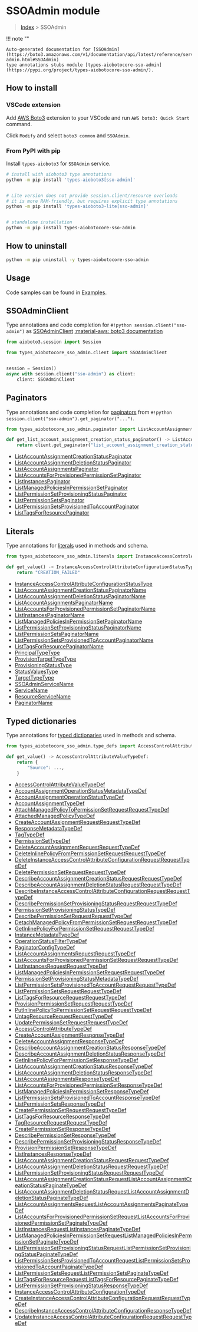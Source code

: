 # SSOAdmin module

> [Index](../README.md) > SSOAdmin


!!! note ""

    Auto-generated documentation for [SSOAdmin](https://boto3.amazonaws.com/v1/documentation/api/latest/reference/services/sso-admin.html#SSOAdmin)
    type annotations stubs module [types-aiobotocore-sso-admin](https://pypi.org/project/types-aiobotocore-sso-admin/).

## How to install

### VSCode extension

Add [AWS Boto3](https://marketplace.visualstudio.com/items?itemName=Boto3typed.boto3-ide)
extension to your VSCode and run `AWS boto3: Quick Start` command.

Click `Modify` and select `boto3 common` and `SSOAdmin`.

### From PyPI with pip

Install `types-aioboto3` for `SSOAdmin` service.

```bash
# install with aioboto3 type annotations
python -m pip install 'types-aioboto3[sso-admin]'


# Lite version does not provide session.client/resource overloads
# it is more RAM-friendly, but requires explicit type annotations
python -m pip install 'types-aioboto3-lite[sso-admin]'


# standalone installation
python -m pip install types-aiobotocore-sso-admin
```



## How to uninstall

```bash
python -m pip uninstall -y types-aiobotocore-sso-admin
```

## Usage

Code samples can be found in [Examples](./usage.md).

## SSOAdminClient

Type annotations and code completion for  `#!python session.client("sso-admin")` as [SSOAdminClient](./client.md)
[:material-aws: boto3 documentation](https://boto3.amazonaws.com/v1/documentation/api/latest/reference/services/sso-admin.html#SSOAdmin.Client)

```python title="Usage example"
from aioboto3.session import Session

from types_aiobotocore_sso_admin.client import SSOAdminClient


session = Session()
async with session.client("sso-admin") as client:
    client: SSOAdminClient
```


## Paginators

Type annotations and code completion for
[paginators](./paginators.md)
from `#!python session.client("sso-admin").get_paginator("...")`.

```python title="Usage example"
from types_aiobotocore_sso_admin.paginator import ListAccountAssignmentCreationStatusPaginator

def get_list_account_assignment_creation_status_paginator() -> ListAccountAssignmentCreationStatusPaginator:
    return client.get_paginator("list_account_assignment_creation_status"))
```

- [ListAccountAssignmentCreationStatusPaginator](./paginators.md#listaccountassignmentcreationstatuspaginator)
- [ListAccountAssignmentDeletionStatusPaginator](./paginators.md#listaccountassignmentdeletionstatuspaginator)
- [ListAccountAssignmentsPaginator](./paginators.md#listaccountassignmentspaginator)
- [ListAccountsForProvisionedPermissionSetPaginator](./paginators.md#listaccountsforprovisionedpermissionsetpaginator)
- [ListInstancesPaginator](./paginators.md#listinstancespaginator)
- [ListManagedPoliciesInPermissionSetPaginator](./paginators.md#listmanagedpoliciesinpermissionsetpaginator)
- [ListPermissionSetProvisioningStatusPaginator](./paginators.md#listpermissionsetprovisioningstatuspaginator)
- [ListPermissionSetsPaginator](./paginators.md#listpermissionsetspaginator)
- [ListPermissionSetsProvisionedToAccountPaginator](./paginators.md#listpermissionsetsprovisionedtoaccountpaginator)
- [ListTagsForResourcePaginator](./paginators.md#listtagsforresourcepaginator)








## Literals

Type annotations for [literals](./literals.md) used in methods and schema.

```python title="Usage example"
from types_aiobotocore_sso_admin.literals import InstanceAccessControlAttributeConfigurationStatusType

def get_value() -> InstanceAccessControlAttributeConfigurationStatusType:
    return "CREATION_FAILED"
```

- [InstanceAccessControlAttributeConfigurationStatusType](./literals.md#instanceaccesscontrolattributeconfigurationstatustype)
- [ListAccountAssignmentCreationStatusPaginatorName](./literals.md#listaccountassignmentcreationstatuspaginatorname)
- [ListAccountAssignmentDeletionStatusPaginatorName](./literals.md#listaccountassignmentdeletionstatuspaginatorname)
- [ListAccountAssignmentsPaginatorName](./literals.md#listaccountassignmentspaginatorname)
- [ListAccountsForProvisionedPermissionSetPaginatorName](./literals.md#listaccountsforprovisionedpermissionsetpaginatorname)
- [ListInstancesPaginatorName](./literals.md#listinstancespaginatorname)
- [ListManagedPoliciesInPermissionSetPaginatorName](./literals.md#listmanagedpoliciesinpermissionsetpaginatorname)
- [ListPermissionSetProvisioningStatusPaginatorName](./literals.md#listpermissionsetprovisioningstatuspaginatorname)
- [ListPermissionSetsPaginatorName](./literals.md#listpermissionsetspaginatorname)
- [ListPermissionSetsProvisionedToAccountPaginatorName](./literals.md#listpermissionsetsprovisionedtoaccountpaginatorname)
- [ListTagsForResourcePaginatorName](./literals.md#listtagsforresourcepaginatorname)
- [PrincipalTypeType](./literals.md#principaltypetype)
- [ProvisionTargetTypeType](./literals.md#provisiontargettypetype)
- [ProvisioningStatusType](./literals.md#provisioningstatustype)
- [StatusValuesType](./literals.md#statusvaluestype)
- [TargetTypeType](./literals.md#targettypetype)
- [SSOAdminServiceName](./literals.md#ssoadminservicename)
- [ServiceName](./literals.md#servicename)
- [ResourceServiceName](./literals.md#resourceservicename)
- [PaginatorName](./literals.md#paginatorname)




## Typed dictionaries

Type annotations for [typed dictionaries](./type_defs.md) used in methods and schema.

```python title="Usage example"
from types_aiobotocore_sso_admin.type_defs import AccessControlAttributeValueTypeDef

def get_value() -> AccessControlAttributeValueTypeDef:
    return {
        "Source": ...,
    }
```

- [AccessControlAttributeValueTypeDef](./type_defs.md#accesscontrolattributevaluetypedef)
- [AccountAssignmentOperationStatusMetadataTypeDef](./type_defs.md#accountassignmentoperationstatusmetadatatypedef)
- [AccountAssignmentOperationStatusTypeDef](./type_defs.md#accountassignmentoperationstatustypedef)
- [AccountAssignmentTypeDef](./type_defs.md#accountassignmenttypedef)
- [AttachManagedPolicyToPermissionSetRequestRequestTypeDef](./type_defs.md#attachmanagedpolicytopermissionsetrequestrequesttypedef)
- [AttachedManagedPolicyTypeDef](./type_defs.md#attachedmanagedpolicytypedef)
- [CreateAccountAssignmentRequestRequestTypeDef](./type_defs.md#createaccountassignmentrequestrequesttypedef)
- [ResponseMetadataTypeDef](./type_defs.md#responsemetadatatypedef)
- [TagTypeDef](./type_defs.md#tagtypedef)
- [PermissionSetTypeDef](./type_defs.md#permissionsettypedef)
- [DeleteAccountAssignmentRequestRequestTypeDef](./type_defs.md#deleteaccountassignmentrequestrequesttypedef)
- [DeleteInlinePolicyFromPermissionSetRequestRequestTypeDef](./type_defs.md#deleteinlinepolicyfrompermissionsetrequestrequesttypedef)
- [DeleteInstanceAccessControlAttributeConfigurationRequestRequestTypeDef](./type_defs.md#deleteinstanceaccesscontrolattributeconfigurationrequestrequesttypedef)
- [DeletePermissionSetRequestRequestTypeDef](./type_defs.md#deletepermissionsetrequestrequesttypedef)
- [DescribeAccountAssignmentCreationStatusRequestRequestTypeDef](./type_defs.md#describeaccountassignmentcreationstatusrequestrequesttypedef)
- [DescribeAccountAssignmentDeletionStatusRequestRequestTypeDef](./type_defs.md#describeaccountassignmentdeletionstatusrequestrequesttypedef)
- [DescribeInstanceAccessControlAttributeConfigurationRequestRequestTypeDef](./type_defs.md#describeinstanceaccesscontrolattributeconfigurationrequestrequesttypedef)
- [DescribePermissionSetProvisioningStatusRequestRequestTypeDef](./type_defs.md#describepermissionsetprovisioningstatusrequestrequesttypedef)
- [PermissionSetProvisioningStatusTypeDef](./type_defs.md#permissionsetprovisioningstatustypedef)
- [DescribePermissionSetRequestRequestTypeDef](./type_defs.md#describepermissionsetrequestrequesttypedef)
- [DetachManagedPolicyFromPermissionSetRequestRequestTypeDef](./type_defs.md#detachmanagedpolicyfrompermissionsetrequestrequesttypedef)
- [GetInlinePolicyForPermissionSetRequestRequestTypeDef](./type_defs.md#getinlinepolicyforpermissionsetrequestrequesttypedef)
- [InstanceMetadataTypeDef](./type_defs.md#instancemetadatatypedef)
- [OperationStatusFilterTypeDef](./type_defs.md#operationstatusfiltertypedef)
- [PaginatorConfigTypeDef](./type_defs.md#paginatorconfigtypedef)
- [ListAccountAssignmentsRequestRequestTypeDef](./type_defs.md#listaccountassignmentsrequestrequesttypedef)
- [ListAccountsForProvisionedPermissionSetRequestRequestTypeDef](./type_defs.md#listaccountsforprovisionedpermissionsetrequestrequesttypedef)
- [ListInstancesRequestRequestTypeDef](./type_defs.md#listinstancesrequestrequesttypedef)
- [ListManagedPoliciesInPermissionSetRequestRequestTypeDef](./type_defs.md#listmanagedpoliciesinpermissionsetrequestrequesttypedef)
- [PermissionSetProvisioningStatusMetadataTypeDef](./type_defs.md#permissionsetprovisioningstatusmetadatatypedef)
- [ListPermissionSetsProvisionedToAccountRequestRequestTypeDef](./type_defs.md#listpermissionsetsprovisionedtoaccountrequestrequesttypedef)
- [ListPermissionSetsRequestRequestTypeDef](./type_defs.md#listpermissionsetsrequestrequesttypedef)
- [ListTagsForResourceRequestRequestTypeDef](./type_defs.md#listtagsforresourcerequestrequesttypedef)
- [ProvisionPermissionSetRequestRequestTypeDef](./type_defs.md#provisionpermissionsetrequestrequesttypedef)
- [PutInlinePolicyToPermissionSetRequestRequestTypeDef](./type_defs.md#putinlinepolicytopermissionsetrequestrequesttypedef)
- [UntagResourceRequestRequestTypeDef](./type_defs.md#untagresourcerequestrequesttypedef)
- [UpdatePermissionSetRequestRequestTypeDef](./type_defs.md#updatepermissionsetrequestrequesttypedef)
- [AccessControlAttributeTypeDef](./type_defs.md#accesscontrolattributetypedef)
- [CreateAccountAssignmentResponseTypeDef](./type_defs.md#createaccountassignmentresponsetypedef)
- [DeleteAccountAssignmentResponseTypeDef](./type_defs.md#deleteaccountassignmentresponsetypedef)
- [DescribeAccountAssignmentCreationStatusResponseTypeDef](./type_defs.md#describeaccountassignmentcreationstatusresponsetypedef)
- [DescribeAccountAssignmentDeletionStatusResponseTypeDef](./type_defs.md#describeaccountassignmentdeletionstatusresponsetypedef)
- [GetInlinePolicyForPermissionSetResponseTypeDef](./type_defs.md#getinlinepolicyforpermissionsetresponsetypedef)
- [ListAccountAssignmentCreationStatusResponseTypeDef](./type_defs.md#listaccountassignmentcreationstatusresponsetypedef)
- [ListAccountAssignmentDeletionStatusResponseTypeDef](./type_defs.md#listaccountassignmentdeletionstatusresponsetypedef)
- [ListAccountAssignmentsResponseTypeDef](./type_defs.md#listaccountassignmentsresponsetypedef)
- [ListAccountsForProvisionedPermissionSetResponseTypeDef](./type_defs.md#listaccountsforprovisionedpermissionsetresponsetypedef)
- [ListManagedPoliciesInPermissionSetResponseTypeDef](./type_defs.md#listmanagedpoliciesinpermissionsetresponsetypedef)
- [ListPermissionSetsProvisionedToAccountResponseTypeDef](./type_defs.md#listpermissionsetsprovisionedtoaccountresponsetypedef)
- [ListPermissionSetsResponseTypeDef](./type_defs.md#listpermissionsetsresponsetypedef)
- [CreatePermissionSetRequestRequestTypeDef](./type_defs.md#createpermissionsetrequestrequesttypedef)
- [ListTagsForResourceResponseTypeDef](./type_defs.md#listtagsforresourceresponsetypedef)
- [TagResourceRequestRequestTypeDef](./type_defs.md#tagresourcerequestrequesttypedef)
- [CreatePermissionSetResponseTypeDef](./type_defs.md#createpermissionsetresponsetypedef)
- [DescribePermissionSetResponseTypeDef](./type_defs.md#describepermissionsetresponsetypedef)
- [DescribePermissionSetProvisioningStatusResponseTypeDef](./type_defs.md#describepermissionsetprovisioningstatusresponsetypedef)
- [ProvisionPermissionSetResponseTypeDef](./type_defs.md#provisionpermissionsetresponsetypedef)
- [ListInstancesResponseTypeDef](./type_defs.md#listinstancesresponsetypedef)
- [ListAccountAssignmentCreationStatusRequestRequestTypeDef](./type_defs.md#listaccountassignmentcreationstatusrequestrequesttypedef)
- [ListAccountAssignmentDeletionStatusRequestRequestTypeDef](./type_defs.md#listaccountassignmentdeletionstatusrequestrequesttypedef)
- [ListPermissionSetProvisioningStatusRequestRequestTypeDef](./type_defs.md#listpermissionsetprovisioningstatusrequestrequesttypedef)
- [ListAccountAssignmentCreationStatusRequestListAccountAssignmentCreationStatusPaginateTypeDef](./type_defs.md#listaccountassignmentcreationstatusrequestlistaccountassignmentcreationstatuspaginatetypedef)
- [ListAccountAssignmentDeletionStatusRequestListAccountAssignmentDeletionStatusPaginateTypeDef](./type_defs.md#listaccountassignmentdeletionstatusrequestlistaccountassignmentdeletionstatuspaginatetypedef)
- [ListAccountAssignmentsRequestListAccountAssignmentsPaginateTypeDef](./type_defs.md#listaccountassignmentsrequestlistaccountassignmentspaginatetypedef)
- [ListAccountsForProvisionedPermissionSetRequestListAccountsForProvisionedPermissionSetPaginateTypeDef](./type_defs.md#listaccountsforprovisionedpermissionsetrequestlistaccountsforprovisionedpermissionsetpaginatetypedef)
- [ListInstancesRequestListInstancesPaginateTypeDef](./type_defs.md#listinstancesrequestlistinstancespaginatetypedef)
- [ListManagedPoliciesInPermissionSetRequestListManagedPoliciesInPermissionSetPaginateTypeDef](./type_defs.md#listmanagedpoliciesinpermissionsetrequestlistmanagedpoliciesinpermissionsetpaginatetypedef)
- [ListPermissionSetProvisioningStatusRequestListPermissionSetProvisioningStatusPaginateTypeDef](./type_defs.md#listpermissionsetprovisioningstatusrequestlistpermissionsetprovisioningstatuspaginatetypedef)
- [ListPermissionSetsProvisionedToAccountRequestListPermissionSetsProvisionedToAccountPaginateTypeDef](./type_defs.md#listpermissionsetsprovisionedtoaccountrequestlistpermissionsetsprovisionedtoaccountpaginatetypedef)
- [ListPermissionSetsRequestListPermissionSetsPaginateTypeDef](./type_defs.md#listpermissionsetsrequestlistpermissionsetspaginatetypedef)
- [ListTagsForResourceRequestListTagsForResourcePaginateTypeDef](./type_defs.md#listtagsforresourcerequestlisttagsforresourcepaginatetypedef)
- [ListPermissionSetProvisioningStatusResponseTypeDef](./type_defs.md#listpermissionsetprovisioningstatusresponsetypedef)
- [InstanceAccessControlAttributeConfigurationTypeDef](./type_defs.md#instanceaccesscontrolattributeconfigurationtypedef)
- [CreateInstanceAccessControlAttributeConfigurationRequestRequestTypeDef](./type_defs.md#createinstanceaccesscontrolattributeconfigurationrequestrequesttypedef)
- [DescribeInstanceAccessControlAttributeConfigurationResponseTypeDef](./type_defs.md#describeinstanceaccesscontrolattributeconfigurationresponsetypedef)
- [UpdateInstanceAccessControlAttributeConfigurationRequestRequestTypeDef](./type_defs.md#updateinstanceaccesscontrolattributeconfigurationrequestrequesttypedef)


